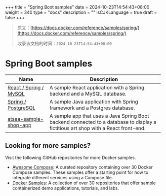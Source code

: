 +++
title = "Spring Boot samples"
date = 2024-10-23T14:54:43+08:00
weight = 340
type = "docs"
description = ""
isCJKLanguage = true
draft = false
+++

> 原文：[https://docs.docker.com/reference/samples/spring/](https://docs.docker.com/reference/samples/spring/)
>
> 收录该文档的时间：`2024-10-23T14:54:43+08:00`

# Spring Boot samples

| Name                                                         | Description                                                  |
| ------------------------------------------------------------ | ------------------------------------------------------------ |
| [React / Spring / MySQL](https://github.com/docker/awesome-compose/tree/master/react-java-mysql) | A sample React application with a Spring backend and a MySQL database. |
| [Spring / PostgreSQL](https://github.com/docker/awesome-compose/tree/master/spring-postgres) | A sample Java application with Spring framework and a Postgres database. |
| [atsea-sample-shop-app](https://github.com/dockersamples/atsea-sample-shop-app) | A sample app that uses a Java Spring Boot backend connected to a database to display a fictitious art shop with a React front-end. |

## Looking for more samples?

Visit the following GitHub repositories for more Docker samples.

- [Awesome Compose](https://github.com/docker/awesome-compose): A curated repository containing over 30 Docker Compose samples. These samples offer a starting point for how to integrate different services using a Compose file.
- [Docker Samples](https://github.com/dockersamples?q=&type=all&language=&sort=stargazers): A collection of over 30 repositories that offer sample containerized demo applications, tutorials, and labs.
